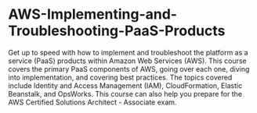 # AWS-Implementing-and-Troubleshooting-PaaS-Products
Get up to speed with how to implement and troubleshoot the platform as a service (PaaS) products within Amazon Web Services (AWS). This course covers the primary PaaS components of AWS, going over each one, diving into implementation, and covering best practices. The topics covered include Identity and Access Management (IAM), CloudFormation, Elastic Beanstalk, and OpsWorks. This course can also help you prepare for the AWS Certified Solutions Architect - Associate exam.
